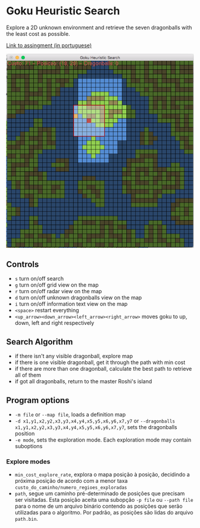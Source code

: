 # Goku Heuristic Search

Explore a 2D unknown environment and retrieve the seven dragonballs with the least cost as possible.

[Link to assingment (in portuguese)](https://github.com/carloscdias/goku-heuristic-search/blob/master/images/assignment.pdf)

![Running program](https://raw.githubusercontent.com/carloscdias/goku-heuristic-search/master/images/example.png)

## Controls

 * `s` turn on/off search
 * `g` turn on/off grid view on the map
 * `r` turn on/off radar view on the map
 * `d` turn on/off unknown dragonballs view on the map
 * `i` turn on/off information text view on the map
 * `<space>` restart everything
 * `<up_arrow><down_arrow><left_arrow><right_arrow>` moves goku to up, down, left and right respectively

## Search Algorithm

 * if there isn't any visible dragonball, explore map
 * if there is one visible dragonball, get it through the path with min cost
 * if there are more than one dragonball, calculate the best path to retrieve all of them
 * if got all dragonballs, return to the master Roshi's island

## Program options

 * `-m file` or `--map file`, loads a definition map
 * `-d x1,y1,x2,y2,x3,y3,x4,y4,x5,y5,x6,y6,x7,y7` or `--dragonballs x1,y1,x2,y2,x3,y3,x4,y4,x5,y5,x6,y6,x7,y7`, sets the dragonballs position
 * `-e mode`, sets the exploration mode. Each exploration mode may contain suboptions

### Explore modes

 * `min_cost_explore_rate`, explora o mapa posição à posição, decidindo a próxima posição de acordo com a menor taxa `custo_do_caminho/numero_regioes_exploradas`
 * `path`, segue um caminho pré-determinado de posições que precisam ser visitadas. Esta posição aceita uma subopção `-p file` ou `--path file` para o nome de um arquivo binário contendo as posições que serão utilizadas para o algoritmo. Por padrão, as posições são lidas do arquivo `path.bin`.

